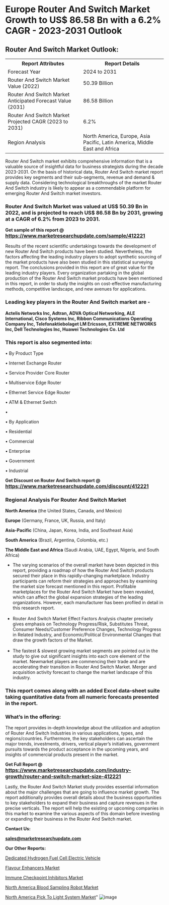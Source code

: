 # Europe Router And Switch Market Growth to US$ 86.58 Bn with a 6.2% CAGR - 2023-2031 Outlook

<html>
<body>

<h2>Router And Switch Market Outlook:</h2>

<table>
  <tr>
    <th>Report Attributes</th>
    <th>Report Details</th>
  </tr>
  <tr>
    <td>Forecast Year</td>
    <td>2024 to 2031</td>
  </tr>
  <tr>
    <td>Router And Switch Market Value (2022)</td>
    <td>50.39 Billion</td>
  </tr>
  <tr>
    <td>Router And Switch Market Anticipated Forecast Value (2031)</td>
    <td>86.58 Billion</td>
  </tr>
  <tr>
    <td>Router And Switch Market Projected CAGR (2023 to 2031)</td>
    <td>6.2%</td>
  </tr>
  <tr>
    <td>Region Analysis</td>
    <td>North America, Europe, Asia Pacific, Latin America, Middle East and Africa</td>
  </tr>
</table>

</body>
</html>

Router And Switch market exhibits comprehensive information that is a valuable source of insightful data for business strategists during the decade 2023-2031. On the basis of historical data, Router And Switch market report provides key segments and their sub-segments, revenue and demand &amp; supply data. Considering technological breakthroughs of the market Router And Switch industry is likely to appear as a commendable platform for emerging Router And Switch market investors.

<strong><h3>Router And Switch Market was valued at US$ 50.39 Bn in 2022, and is projected to reach US$ 86.58 Bn by 2031, growing at a CAGR of 6.2% from 2023 to 2031.</h3></strong>

<strong>Get sample of this report @ <a href=https://www.marketresearchupdate.com/sample/412221><font size=3 color=#0000ff>https://www.marketresearchupdate.com/sample/412221</font></a></strong>

Results of the recent scientific undertakings towards the development of new Router And Switch products have been studied. Nevertheless, the factors affecting the leading industry players to adopt synthetic sourcing of the market products have also been studied in this statistical surveying report. The conclusions provided in this report are of great value for the leading industry players. Every organization partaking in the global production of the Router And Switch market products have been mentioned in this report, in order to study the insights on cost-effective manufacturing methods, competitive landscape, and new avenues for applications.

<strong><h3>Leading key players in the Router And Switch market are -</h3></strong>

<strong>Actelis Networks Inc, Adtran, ADVA Optical Networking, ALE International, Cisco Systems Inc, Ribbon Communications Operating Company Inc, Telefonaktiebolaget LM Ericsson, EXTREME NETWORKS Inc, Dell Technologies Inc, Huawei Technologies Co. Ltd</strong>

<strong><h3>This report is also segmented into:</h3></strong>

• By Product Type 

• Internet Exchange Router

• Service Provider Core Router

• Multiservice Edge Router

• Ethernet Service Edge Router

• ATM & Ethernet Switch

• 

• By Application

• Residential

• Commercial

• Enterprise

• Government

• Industrial

<strong>Get Discount on Router And Switch report @ <a href=https://www.marketresearchupdate.com/discount/412221><font size=3 color=#0000ff>https://www.marketresearchupdate.com/discount/412221</font></a></strong>

<strong><h3>Regional Analysis For Router And Switch Market</h3></strong>

<strong>North America</strong> (the United States, Canada, and Mexico)

<strong>Europe</strong> (Germany, France, UK, Russia, and Italy)

<strong>Asia-Pacific</strong> (China, Japan, Korea, India, and Southeast Asia)

<strong>South America</strong> (Brazil, Argentina, Colombia, etc.)

<strong>The Middle East and Africa</strong> (Saudi Arabia, UAE, Egypt, Nigeria, and South Africa)

<ul>
  <li>The varying scenarios of the overall market have been depicted in this report, providing a roadmap of how the Router And Switch products secured their place in this rapidly-changing marketplace. Industry participants can reform their strategies and approaches by examining the market size forecast mentioned in this report. Profitable marketplaces for the Router And Switch Market have been revealed, which can affect the global expansion strategies of the leading organizations. However, each manufacturer has been profiled in detail in this research report.</li><br>
  <li>Router And Switch Market Effect Factors Analysis chapter precisely gives emphasis on Technology Progress/Risk, Substitutes Threat, Consumer Needs/Customer Preference Changes, Technology Progress in Related Industry, and Economic/Political Environmental Changes that draw the growth factors of the Market.</li><br>
  <li>The fastest &amp; slowest growing market segments are pointed out in the study to give out significant insights into each core element of the market. Newmarket players are commencing their trade and are accelerating their transition in Router And Switch Market. Merger and acquisition activity forecast to change the market landscape of this industry.</li>
</ul>
<strong><h3>This report comes along with an added Excel data-sheet suite taking quantitative data from all numeric forecasts presented in the report.</h3></strong>

<strong><h3>What’s in the offering:</h3></strong> The report provides in-depth knowledge about the utilization and adoption of Router And Switch Industries in various applications, types, and regions/countries. Furthermore, the key stakeholders can ascertain the major trends, investments, drivers, vertical player’s initiatives, government pursuits towards the product acceptance in the upcoming years, and insights of commercial products present in the market.

<strong>Get Full Report @ <a href=https://www.marketresearchupdate.com/industry-growth/router-and-switch-market-size-412221><font size=3 color=#0000ff>https://www.marketresearchupdate.com/industry-growth/router-and-switch-market-size-412221</font></a></strong>

Lastly, the Router And Switch Market study provides essential information about the major challenges that are going to influence market growth. The report additionally provides overall details about the business opportunities to key stakeholders to expand their business and capture revenues in the precise verticals. The report will help the existing or upcoming companies in this market to examine the various aspects of this domain before investing or expanding their business in the Router And Switch market.

<strong>Contact Us:</strong>

<strong>sales@marketresearchupdate.com</strong>

<strong>Our Other Reports:</strong>

<a href=https://www.linkedin.com/pulse/dedicated-hydrogen-fuel-cell-electric-vehicle>Dedicated Hydrogen Fuel Cell Electric Vehicle</a>

<a href=https://www.linkedin.com/pulse/flavour-enhancers-market-current-business-trends>Flavour Enhancers Market</a>

<a href=https://www.linkedin.com/pulse/immune-checkpoint-inhibitors-market-size-share-outlook>Immune Checkpoint Inhibitors Market</a>

<a href=https://www.linkedin.com/pulse/north-america-blood-sampling-robot-market-growth>North America Blood Sampling Robot Market</a>

<a href=https://www.linkedin.com/pulse/north-america-pick-to-light-system-market-2023>North America Pick To Light System Market</a>"
![image](https://github.com/rutujamande/Market-Report-Analysis/assets/158454097/e87adbf2-fe18-43ab-97b6-f82e34e7c77d)
